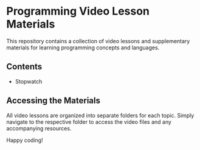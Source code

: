 # Programming Video Lesson Materials

This repository contains a collection of video lessons and supplementary materials for learning programming concepts and languages.

## Contents

- Stopwatch

## Accessing the Materials

All video lessons are organized into separate folders for each topic. Simply navigate to the respective folder to access the video files and any accompanying resources.

Happy coding!

